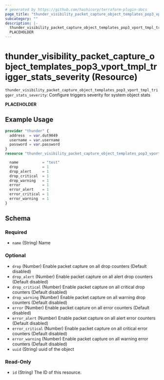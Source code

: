 ```yaml
---
# generated by https://github.com/hashicorp/terraform-plugin-docs
page_title: "thunder_visibility_packet_capture_object_templates_pop3_vport_tmpl_trigger_stats_severity Resource - terraform-provider-thunder"
subcategory: ""
description: |-
  thunder_visibility_packet_capture_object_templates_pop3_vport_tmpl_trigger_stats_severity: Configure triggers severity for system object stats
  PLACEHOLDER
---
```


# thunder_visibility_packet_capture_object_templates_pop3_vport_tmpl_trigger_stats_severity (Resource)

`thunder_visibility_packet_capture_object_templates_pop3_vport_tmpl_trigger_stats_severity`: Configure triggers severity for system object stats

__PLACEHOLDER__

## Example Usage

```terraform
provider "thunder" {
  address  = var.dut9049
  username = var.username
  password = var.password
}
resource "thunder_visibility_packet_capture_object_templates_pop3_vport_tmpl_trigger_stats_severity" "thunder_visibility_packet_capture_object_templates_pop3_vport_tmpl_trigger_stats_severity" {

  name           = "test"
  drop           = 1
  drop_alert     = 1
  drop_critical  = 1
  drop_warning   = 1
  error          = 1
  error_alert    = 1
  error_critical = 1
  error_warning  = 1
}
```

<!-- schema generated by tfplugindocs -->
## Schema

### Required

- `name` (String) Name

### Optional

- `drop` (Number) Enable packet capture on all drop counters (Default disabled)
- `drop_alert` (Number) Enable packet capture on all alert drop counters (Default disabled)
- `drop_critical` (Number) Enable packet capture on all critical drop counters (Default disabled)
- `drop_warning` (Number) Enable packet capture on all warning drop counters (Default disabled)
- `error` (Number) Enable packet capture on all error counters (Default disabled)
- `error_alert` (Number) Enable packet capture on all alert error counters (Default disabled)
- `error_critical` (Number) Enable packet capture on all critical error counters (Default disabled)
- `error_warning` (Number) Enable packet capture on all warning error counters (Default disabled)
- `uuid` (String) uuid of the object

### Read-Only

- `id` (String) The ID of this resource.


